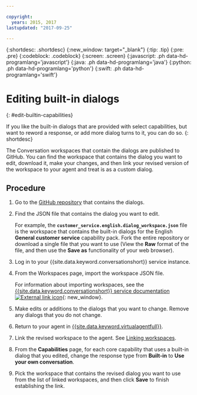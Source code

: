 ```yaml
---

copyright:
  years: 2015, 2017
lastupdated: "2017-09-25"

---
```


{:shortdesc: .shortdesc}
{:new_window: target="_blank"}
{:tip: .tip}
{:pre: .pre}
{:codeblock: .codeblock}
{:screen: .screen}
{:javascript: .ph data-hd-programlang='javascript'}
{:java: .ph data-hd-programlang='java'}
{:python: .ph data-hd-programlang='python'}
{:swift: .ph data-hd-programlang='swift'}

# Editing built-in dialogs
{: #edit-builtin-capabilities}

If you like the built-in dialogs that are provided with select capabilities, but want to reword a response, or add more dialog turns to it, you can do so.
{: shortdesc}

The Conversation workspaces that contain the dialogs are published to GitHub. You can find the workspace that contains the dialog you want to edit, download it, make your changes, and then link your revised version of the workspace to your agent and treat is as a custom dialog.

## Procedure

1.  Go to the [GitHub repository](https://github.com/watson-virtual-agents/virtual-agent-dialog/tree/master/sample_dialogs) that contains the dialogs.
1.  Find the JSON file that contains the dialog you want to edit.

    For example, the **`customer_service.english.dialog_workspace.json`** file is the workspace that contains the built-in dialogs for the English **General customer service** capability pack. Fork the entire repository or download a single file that you want to use (View the **Raw** format of the file, and then use the **Save as** functionality of your web browser).

1.  Log in to your {{site.data.keyword.conversationshort}} service instance.
1.  From the Workspaces page, import the workspace JSON file.

    For information about importing workspaces, see the [{{site.data.keyword.conversationshort}} service documentation ![External link icon](../../icons/launch-glyph.svg "External link icon")](/docs/services/conversation/configure-workspace.html#creating-workspaces){: new_window}.

1.  Make edits or additions to the dialogs that you want to change. Remove any dialogs that you do not change.
1.  Return to your agent in [{{site.data.keyword.virtualagentfull}}](https://virtual-agent.watson.ibm.com).
1.  Link the revised workspace to the agent. See [Linking workspaces](link_workspace.html).
1.  From the **Capabilities** page, for each core capability that uses a built-in dialog that you edited, change the response type from **Built-in** to **Use your own conversation**.
1.  Pick the workspace that contains the revised dialog you want to use from the list of linked workspaces, and then click **Save** to finish establishing the link.
